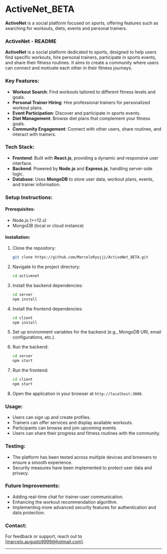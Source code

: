 # ActiveNet_BETA
**ActiveNet** is a social platform focused on sports, offering features such as searching for workouts, diets, events and personal trainers. 

### ActiveNet - README

**ActiveNet** is a social platform dedicated to sports, designed to help users find specific workouts, hire personal trainers, participate in sports events, and share their fitness routines. It aims to create a community where users can connect and motivate each other in their fitness journeys.

### Key Features:
- **Workout Search**: Find workouts tailored to different fitness levels and goals.
- **Personal Trainer Hiring**: Hire professional trainers for personalized workout plans.
- **Event Participation**: Discover and participate in sports events.
- **Diet Management**: Browse diet plans that complement your fitness goals.
- **Community Engagement**: Connect with other users, share routines, and interact with trainers.

### Tech Stack:
- **Frontend**: Built with **React.js**, providing a dynamic and responsive user interface.
- **Backend**: Powered by **Node.js** and **Express.js**, handling server-side logic.
- **Database**: Uses **MongoDB** to store user data, workout plans, events, and trainer information.

### Setup Instructions:

#### Prerequisites:
- Node.js (>=12.x)
- MongoDB (local or cloud instance)

#### Installation:

1. Clone the repository:
   ```bash
   git clone https://github.com/MarceloRyujji/ActiveNet_BETA.git
   ```

2. Navigate to the project directory:
   ```bash
   cd activenet
   ```

3. Install the backend dependencies:
   ```bash
   cd server
   npm install
   ```

4. Install the frontend dependencies:
   ```bash
   cd client
   npm install
   ```

5. Set up environment variables for the backend (e.g., MongoDB URI, email configurations, etc.).

6. Run the backend:
   ```bash
   cd server
   npm start
   ```

7. Run the frontend:
   ```bash
   cd client
   npm start
   ```

8. Open the application in your browser at `http://localhost:3000`.

### Usage:
- Users can sign up and create profiles.
- Trainers can offer services and display available workouts.
- Participants can browse and join upcoming events.
- Users can share their progress and fitness routines with the community.

### Testing:
- The platform has been tested across multiple devices and browsers to ensure a smooth experience.
- Security measures have been implemented to protect user data and privacy.

### Future Improvements:
- Adding real-time chat for trainer-user communication.
- Enhancing the workout recommendation algorithm.
- Implementing more advanced security features for authentication and data protection.

### Contact:
For feedback or support, reach out to [marcelo.augusto9999@hotmail.com].

---
